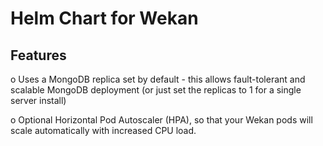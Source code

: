 # Helm Chart for Wekan

## Features

 o Uses a MongoDB replica set by default - this allows fault-tolerant and scalable MongoDB deployment (or just set the replicas to 1 for a single server install)

 o Optional Horizontal Pod Autoscaler (HPA), so that your Wekan pods will scale automatically with increased CPU load.

